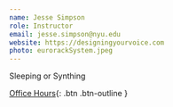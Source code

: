 ```yaml
---
name: Jesse Simpson
role: Instructor
email: jesse.simpson@nyu.edu
website: https://designingyourvoice.com
photo: eurorackSystem.jpeg
---
```


Sleeping or Synthing

[Office Hours](https://calendar.google.com/calendar/u/0/selfsched?sstoken=UUZXeFYyWGh2VlkyfGRlZmF1bHR8MTA2N2Y2YTdiMWYwOGMyMzYyNmVmYjZmZjNlNWJhNzg){: .btn .btn-outline }
